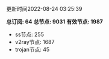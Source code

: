 更新时间2022-08-24 03:25:39

**总订阅: 64**
**总节点: 9031**
**有效节点: 1987**
- ss节点: 255
- v2ray节点: 1687
- trojan节点: 45
